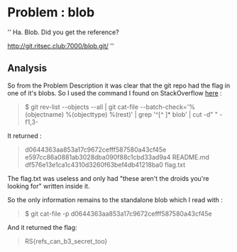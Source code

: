 # Problem : blob

'' Ha. Blob. Did you get the reference?

http://git.ritsec.club:7000/blob.git/ ''

## Analysis

So from the Problem Description it was clear that the git repo had the flag in one of it's blobs.
So I used the command I found on StackOverflow [here](https://stackoverflow.com/questions/1595631/how-to-get-a-list-of-all-blobs-in-a-repository-in-git "here") : 
>$ git rev-list --objects --all | git cat-file --batch-check='%(objectname) %(objecttype) %(rest)' | grep '^[^ ]* blob' | cut -d" " -f1,3-

It returned :
>d0644363aa853a17c9672cefff587580a43cf45e
>e597cc86a0881ab3028dba090f88c1cbd33ad9a4 README.md
>df576e13e1ca1c4310d3260f63bef4db41218ba0 flag.txt

The flag.txt was useless and only had "these aren't the droids you're looking for" written inside it.

So the only information remains to the standalone blob which I read with :
> $ git cat-file -p d0644363aa853a17c9672cefff587580a43cf45e

And it returned the flag:
> RS{refs_can_b3_secret_too}